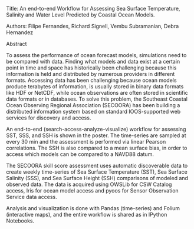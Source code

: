 Title: An end-to-end Workflow for Assessing Sea Surface Temperature, Salinity and
Water Level Predicted by Coastal Ocean Models.

Authors: Filipe Fernandes, Richard Signell, Vembu Subramanian, Debra Hernandez

Abstract

To assess the performance of ocean forecast models, simulations need to be
compared with data.  Finding what models and data exist at a certain point in
time and space has historically been challenging because this information is
held and distributed by numerous providers in different formats.  Accessing data
has been challenging because ocean models produce terabytes of information, is
usually stored in binary data formats like HDF or NetCDF, while ocean
observations are often stored in scientific data formats or in databases.  To
solve this problem, the Southeast Coastal Ocean Observing Regional Association
(SECOORA) has been building a distributed information system based on standard
IOOS-supported web services for discovery and access.

An end-to-end (search-access-analyze-visualize) workflow for assessing SST,
SSS, and SSH is shown in the poster.  The time-series are sampled at every
30 min and the assessment is performed via linear Pearson correlations.  The
SSH is also compared to a mean surface bias, in order to access which models
can be compared to a NAVD88 datum.

The SECOORA skill score assessment uses automatic discoverable data to create
weekly time-series of Sea Surface Temperature (SST), Sea Surface Salinity (SSS),
and Sea Surface Height (SSH) comparisons of modeled and observed data.  The
data is acquired using OWSLib for CSW Catalog access, Iris for ocean model
access and pyoos for Sensor Observation Service data access.

Analysis and visualization is done with Pandas (time-series) and Folium
(interactive maps), and the entire workflow is shared as in IPython Notebooks.
